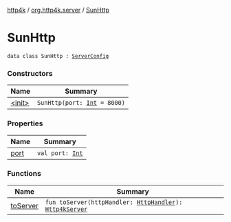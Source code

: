 [http4k](../../index.md) / [org.http4k.server](../index.md) / [SunHttp](./index.md)

# SunHttp

`data class SunHttp : `[`ServerConfig`](../-server-config/index.md)

### Constructors

| Name | Summary |
|---|---|
| [&lt;init&gt;](-init-.md) | `SunHttp(port: `[`Int`](https://kotlinlang.org/api/latest/jvm/stdlib/kotlin/-int/index.html)` = 8000)` |

### Properties

| Name | Summary |
|---|---|
| [port](port.md) | `val port: `[`Int`](https://kotlinlang.org/api/latest/jvm/stdlib/kotlin/-int/index.html) |

### Functions

| Name | Summary |
|---|---|
| [toServer](to-server.md) | `fun toServer(httpHandler: `[`HttpHandler`](../../org.http4k.core/-http-handler.md)`): `[`Http4kServer`](../-http4k-server/index.md) |
